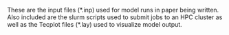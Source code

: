 These are the input files (\*.inp) used for model runs in paper being written. Also included are the slurm scripts used to submit jobs to an HPC cluster as well as the Tecplot files (\*.lay) used to visualize model output.
